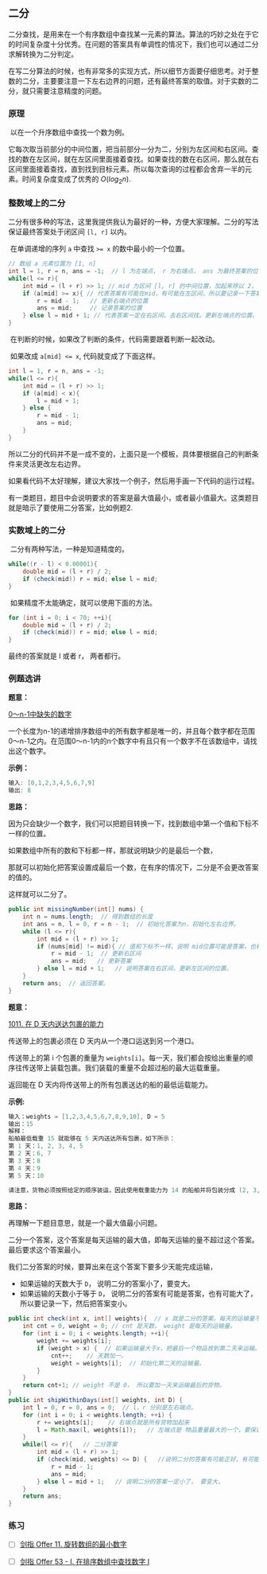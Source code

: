 ## 二分

​	二分查找，是用来在一个有序数组中查找某一元素的算法。算法的巧妙之处在于它的时间复杂度十分优秀。在问题的答案具有单调性的情况下，我们也可以通过二分求解转换为二分判定。

​	在写二分算法的时候，也有非常多的实现方式，所以细节方面要仔细思考。对于整数的二分，主要要注意一下左右边界的问题，还有最终答案的取值。对于实数的二分，就只需要注意精度的问题。



### 原理

​	以在一个升序数组中查找一个数为例。

​	它每次取当前部分的中间位置，把当前部分一分为二，分别为左区间和右区间。查找的数在左区间，就在左区间里面接着查找。如果查找的数在右区间，那么就在右区间里面接着查找，直到找到目标元素。所以每次查询的过程都会舍弃一半的元素。时间复杂度变成了优秀的 $O(log_2n)$.



### 整数域上的二分

​	二分有很多种的写法，这里我提供我认为最好的一种，方便大家理解。二分的写法保证最终答案处于闭区间 `[l, r]` 以内。 

​	在单调递增的序列 `a` 中查找 `>= x` 的数中最小的一个位置。

```java
// 数组 a 元素位置为 [1, n]
int l = 1, r = n, ans = -1;  // l 为左端点， r 为右端点， ans 为最终答案的位置。
while(l <= r){
    int mid = (l + r) >> 1; // mid 为区间 [l, r] 的中间位置，加起来除以 2， 这种写法是加起来右移一位，同样的效果，但是速度更快。
    if (a[mid] >= x){ // 代表答案有可能在mid，有可能在左区间，所以要记录一下答案，然后去左区间找。
        r = mid - 1;   // 更新右端点的位置
        ans = mid;     // 记录答案的位置
    } else l = mid + 1; // 代表答案一定在右区间，去右区间找。更新左端点的位置。
}
```

​	在判断的时候，如果改了判断的条件，代码需要跟着判断一起改动。

​	如果改成 `a[mid] <= x`, 代码就变成了下面这样。

```java
int l = 1, r = n, ans = -1;  
while(l <= r){
    int mid = (l + r) >> 1;
    if (a[mid] < x){ 
        l = mid + 1;   
    } else {
        r = mid - 1; 
        ans = mid;
    }
}
```

所以二分的代码并不是一成不变的，上面只是一个模板，具体要根据自己的判断条件来灵活更改左右边界。

如果看代码不太好理解，建议大家找一个例子，然后用手画一下代码的运行过程。



有一类题目，题目中会说明要求的答案是最大值最小，或者最小值最大。这类题目就是暗示了要使用二分答案，比如例题2.



### 实数域上的二分

​	二分有两种写法，一种是知道精度的。

```java
while((r - l) < 0.00001){
    double mid = (l + r) / 2;
    if (check(mid)) r = mid; else l = mid;
}
```

​	如果精度不太能确定，就可以使用下面的方法。

```java
for (int i = 0; i < 70; ++i){
    double mid = (l + r) / 2;
    if (check(mid)) r = mid; else l = mid;
}
```

最终的答案就是 l 或者 r， 两者都行。



### 例题选讲

**题意：**

[0～n-1中缺失的数字](https://leetcode-cn.com/problems/que-shi-de-shu-zi-lcof) 

一个长度为n-1的递增排序数组中的所有数字都是唯一的，并且每个数字都在范围0～n-1之内。在范围0～n-1内的n个数字中有且只有一个数字不在该数组中，请找出这个数字。

**示例：**

```java
输入: [0,1,2,3,4,5,6,7,9]
输出: 8
```

**思路：**

因为只会缺少一个数字，我们可以把题目转换一下，找到数组中第一个值和下标不一样的位置。

如果数组中所有的数和下标都一样，那就说明缺少的是最后一个数， 

那就可以初始化把答案设置成最后一个数，在有序的情况下，二分是不会更改答案的值的。

这样就可以二分了。

```java
public int missingNumber(int[] nums) {
    int n = nums.length;  // 得到数组的长度
    int ans = n, l = 0, r = n - 1;  // 初始化答案为n，初始化左右边界。
    while (l <= r){
        int mid = (l + r) >> 1;
        if (nums[mid] != mid){ // 值和下标不一样，说明 mid位置可能是答案，也有可能答案在左区间。
            r = mid - 1;  // 更新右区间
            ans = mid;   // 更新答案
        } else l = mid + 1;   // 说明答案在右区间，更新左区间的位置。
    }
    return ans;  // 返回答案。
}
```

**题意：**

[1011. 在 D 天内送达包裹的能力](https://leetcode-cn.com/problems/capacity-to-ship-packages-within-d-days/)

传送带上的包裹必须在 D 天内从一个港口运送到另一个港口。

传送带上的第 i 个包裹的重量为 `weights[i]`。每一天，我们都会按给出重量的顺序往传送带上装载包裹。我们装载的重量不会超过船的最大运载重量。

返回能在 D 天内将传送带上的所有包裹送达的船的最低运载能力。

**示例:**

```java
输入：weights = [1,2,3,4,5,6,7,8,9,10], D = 5
输出：15
解释：
船舶最低载重 15 就能够在 5 天内送达所有包裹，如下所示：
第 1 天：1, 2, 3, 4, 5
第 2 天：6, 7
第 3 天：8
第 4 天：9
第 5 天：10

请注意，货物必须按照给定的顺序装运，因此使用载重能力为 14 的船舶并将包装分成 (2, 3, 4, 5), (1, 6, 7), (8), (9), (10) 是不允许的。 
```

**思路：**

再理解一下题目意思，就是一个最大值最小问题。

二分一个答案，这个答案是每天运输的最大值，即每天运输的量不超过这个答案。最后要求这个答案最小。

我们二分答案的时候，要算出来在这个答案下要多少天能完成运输， 

- 如果运输的天数大于 `D`， 说明二分的答案小了，要变大。
- 如果运输的天数小于等于 `D`， 说明二分的答案有可能是答案，也有可能大了，所以要记录一下，然后把答案变小。

```java
public int check(int x, int[] weights){  // x 就是二分的答案。每天的运输量不能超过 x 
    int cnt = 0, weight = 0; // cnt 是天数， weight 是每天的运输量。
    for (int i = 0; i < weights.length; ++i){
        weight += weights[i];  
        if (weight > x) {  // 如果运输量大于x，把最后一个物品放到第二天来运输。
            cnt++;    // 天数加一。
            weight = weights[i];  // 初始化第二天的运输量。
        }
    }
    return cnt+1; // weight 不是 0， 所以要加一天来运输最后的货物。
}
public int shipWithinDays(int[] weights, int D) {
    int l = 0, r = 0, ans = 0;  // l，r 分别是左右端点。
    for (int i = 0; i < weights.length; ++i) {
        r += weights[i];    // 右端点就是所有货物加起来
        l = Math.max(l, weights[i]);   // 左端点是 物品重量最大的一个，要保证船可以单独运输每一个物品。
    }
    while(l <= r){   // 二分答案
        int mid = (l + r) >> 1;
        if (check(mid, weights) <= D) {   //说明二分的答案有可能正好，有可能大了， 要变小。
            r = mid - 1;
            ans = mid;
        } else l = mid + 1;   // 说明二分的答案一定小了， 要变大。
    }
    return ans;
}
```





### 练习

- [ ] [剑指 Offer 11. 旋转数组的最小数字](https://leetcode-cn.com/problems/xuan-zhuan-shu-zu-de-zui-xiao-shu-zi-lcof/)

- [ ] [剑指 Offer 53 - I. 在排序数组中查找数字 I](https://leetcode-cn.com/problems/zai-pai-xu-shu-zu-zhong-cha-zhao-shu-zi-lcof/)
